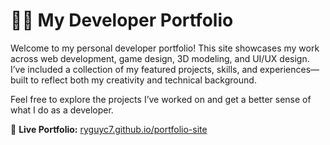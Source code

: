# 🧑‍💻 My Developer Portfolio

Welcome to my personal developer portfolio! This site showcases my work across web development, game design, 3D modeling, and UI/UX design. I’ve included a collection of my featured projects, skills, and experiences—built to reflect both my creativity and technical background.

Feel free to explore the projects I’ve worked on and get a better sense of what I do as a developer.

🔗 **Live Portfolio:** [ryguyc7.github.io/portfolio-site](https://ryguyc7.github.io/portfolio-site/)
